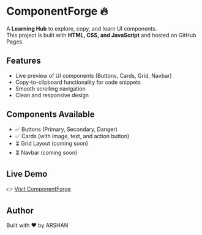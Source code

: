 # ComponentForge 🔥

A **Learning Hub** to explore, copy, and learn UI components.  
This project is built with **HTML, CSS, and JavaScript** and hosted on GitHub Pages.

## Features
- Live preview of UI components (Buttons, Cards, Grid, Navbar)
- Copy-to-clipboard functionality for code snippets
- Smooth scrolling navigation
- Clean and responsive design

## Components Available
- ✅ Buttons (Primary, Secondary, Danger)
- ✅ Cards (with image, text, and action button)
- ⏳ Grid Layout (coming soon)
- ⏳ Navbar (coming soon)

## Live Demo
👉 [Visit ComponentForge](https://arshansiddiqui347.github.io/component-forge/)

## Author
Built with ❤️ by ARSHAN
